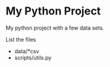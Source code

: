# My Python Project

My python project with a few data sets. 

List the files

- data/*csv
- scripts/utils.py
